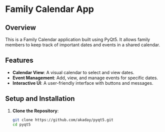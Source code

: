 # Family Calendar App

## Overview
This is a Family Calendar application built using PyQt5. It allows family members to keep track of important dates and events in a shared calendar.

## Features
- **Calendar View**: A visual calendar to select and view dates.
- **Event Management**: Add, view, and manage events for specific dates.
- **Interactive UI**: A user-friendly interface with buttons and messages.

## Setup and Installation
1. **Clone the Repository**:
   ```bash
   git clone https://github.com/akaday/pyqt5.git
   cd pyqt5
